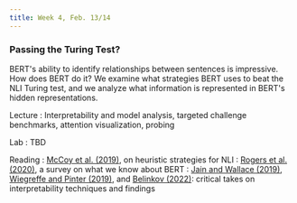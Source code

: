```yaml
---
title: Week 4, Feb. 13/14
---
```


### Passing the Turing Test?

BERT's ability to identify relationships between sentences is impressive. How does BERT do it? We examine what strategies BERT uses to beat the NLI Turing test, and we analyze what information is represented in BERT's hidden representations.

Lecture
: Interpretability and model analysis, targeted challenge benchmarks, attention visualization, probing

Lab
: TBD

Reading
: [McCoy et al. (2019)](https://arxiv.org/abs/1902.01007), on heuristic strategies for NLI
: [Rogers et al. (2020)](https://arxiv.org/abs/2002.12327), a survey on what we know about BERT
: [Jain and Wallace (2019)](https://arxiv.org/abs/1902.10186), [Wiegreffe and Pinter (2019)](https://arxiv.org/abs/1908.04626), and [Belinkov (2022)](https://aclanthology.org/2022.cl-1.7/): critical takes on interpretability techniques and findings
